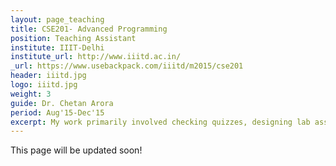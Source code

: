 ```yaml
---
layout: page_teaching
title: CSE201- Advanced Programming
position: Teaching Assistant
institute: IIIT-Delhi
institute_url: http://www.iiitd.ac.in/
_url: https://www.usebackpack.com/iiitd/m2015/cse201
header: iiitd.jpg
logo: iiitd.jpg
weight: 3
guide: Dr. Chetan Arora
period: Aug'15-Dec'15
excerpt: My work primarily involved checking quizzes, designing lab assignments, holding doubt sessions and taking tutorials for a batch (sophomores) of approx. 120 students.
---
```

This page will be updated soon!